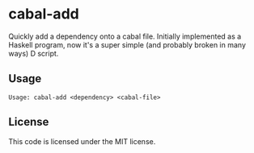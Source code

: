 # cabal-add
Quickly add a dependency onto a cabal file. Initially implemented as a Haskell
program, now it's a super simple (and probably broken in many ways) D script.

## Usage
```
Usage: cabal-add <dependency> <cabal-file>
```

## License
This code is licensed under the MIT license.
